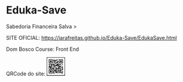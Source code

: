 # Eduka-Save
Sabedoria Financeira Salva > 

SITE OFICIAL: https://iarafreitas.github.io/Eduka-Save/EdukaSave.html

Dom Bosco Course: Front End

QRCode do site:
<img src="img/qrcode.png" alt="" width=50px>


